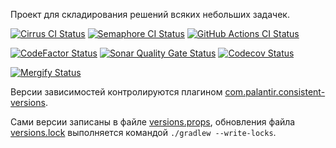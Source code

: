 Проект для складирования решений всяких небольших задачек.

[![Cirrus CI Status](https://api.cirrus-ci.com/github/valery1707/problem-solving.svg)](https://cirrus-ci.com/github/valery1707/problem-solving)
[![Semaphore CI Status](https://valery1707.semaphoreci.com/badges/problem-solving/branches/main.svg?style=shields&key=0a29a9dd-eb95-4312-a5cc-579d19d143cb)](https://valery1707.semaphoreci.com/projects/problem-solving)
[![GitHub Actions CI Status](https://github.com/valery1707/problem-solving/actions/workflows/check.yml/badge.svg)](https://github.com/valery1707/problem-solving/actions/workflows/check.yml)

[![CodeFactor Status](https://www.codefactor.io/repository/github/valery1707/problem-solving/badge)](https://www.codefactor.io/repository/github/valery1707/problem-solving)
[![Sonar Quality Gate Status](https://sonarcloud.io/api/project_badges/measure?project=valery1707_problem-solving&metric=alert_status)](https://sonarcloud.io/summary/new_code?id=valery1707_problem-solving)
[![Codecov Status](https://codecov.io/gh/valery1707/problem-solving/branch/main/graph/badge.svg?token=03Zn8e66ag)](https://codecov.io/gh/valery1707/problem-solving)

[![Mergify Status](https://img.shields.io/endpoint.svg?url=https://api.mergify.com/v1/badges/valery1707/problem-solving&style=flat)](https://dashboard.mergify.com/github/valery1707/repo/problem-solving)

Версии зависимостей контролируются плагином [com.palantir.consistent-versions](https://github.com/palantir/gradle-consistent-versions).

Сами версии записаны в файле [versions.props](versions.props), обновления файла [versions.lock](versions.lock) выполняется командой `./gradlew --write-locks`.
